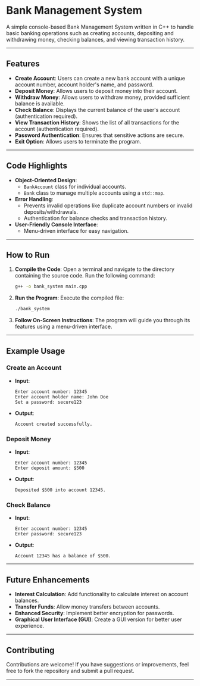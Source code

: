 # Bank Management System

A simple console-based Bank Management System written in C++ to handle basic banking operations such as creating accounts, depositing and withdrawing money, checking balances, and viewing transaction history.

---

## Features

- **Create Account**: Users can create a new bank account with a unique account number, account holder's name, and password.
- **Deposit Money**: Allows users to deposit money into their account.
- **Withdraw Money**: Allows users to withdraw money, provided sufficient balance is available.
- **Check Balance**: Displays the current balance of the user's account (authentication required).
- **View Transaction History**: Shows the list of all transactions for the account (authentication required).
- **Password Authentication**: Ensures that sensitive actions are secure.
- **Exit Option**: Allows users to terminate the program.

---

## Code Highlights

- **Object-Oriented Design**:
  - `BankAccount` class for individual accounts.
  - `Bank` class to manage multiple accounts using a `std::map`.
- **Error Handling**: 
  - Prevents invalid operations like duplicate account numbers or invalid deposits/withdrawals.
  - Authentication for balance checks and transaction history.
- **User-Friendly Console Interface**:
  - Menu-driven interface for easy navigation.

---

## How to Run

1. **Compile the Code**:
   Open a terminal and navigate to the directory containing the source code. Run the following command:
   ```bash
   g++ -o bank_system main.cpp
   ```

2. **Run the Program**:
   Execute the compiled file:
   ```bash
   ./bank_system
   ```

3. **Follow On-Screen Instructions**:
   The program will guide you through its features using a menu-driven interface.

---

## Example Usage

### Create an Account
- **Input**:
  ```
  Enter account number: 12345
  Enter account holder name: John Doe
  Set a password: secure123
  ```
- **Output**:
  ```
  Account created successfully.
  ```

### Deposit Money
- **Input**:
  ```
  Enter account number: 12345
  Enter deposit amount: $500
  ```
- **Output**:
  ```
  Deposited $500 into account 12345.
  ```

### Check Balance
- **Input**:
  ```
  Enter account number: 12345
  Enter password: secure123
  ```
- **Output**:
  ```
  Account 12345 has a balance of $500.
  ```

---

## Future Enhancements

- **Interest Calculation**: Add functionality to calculate interest on account balances.
- **Transfer Funds**: Allow money transfers between accounts.
- **Enhanced Security**: Implement better encryption for passwords.
- **Graphical User Interface (GUI)**: Create a GUI version for better user experience.

---

## Contributing

Contributions are welcome! If you have suggestions or improvements, feel free to fork the repository and submit a pull request.

---
